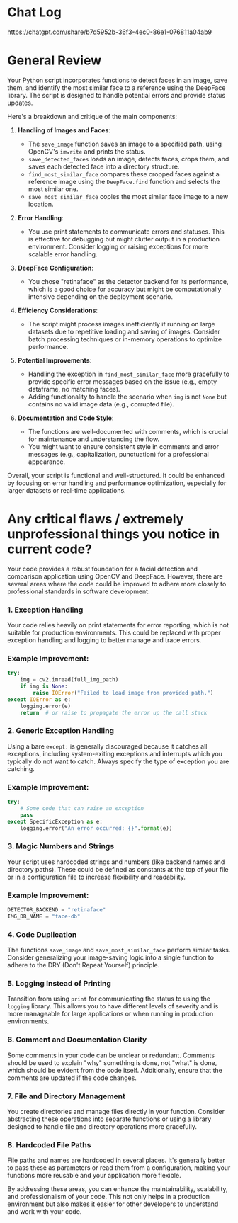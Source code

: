# Chat Log

https://chatgpt.com/share/b7d5952b-36f3-4ec0-86e1-076811a04ab9

# General Review
Your Python script incorporates functions to detect faces in an image, save them, and identify the most similar face to a reference using the DeepFace library. The script is designed to handle potential errors and provide status updates.

Here's a breakdown and critique of the main components:

1. **Handling of Images and Faces**:
   - The `save_image` function saves an image to a specified path, using OpenCV's `imwrite` and prints the status.
   - `save_detected_faces` loads an image, detects faces, crops them, and saves each detected face into a directory structure.
   - `find_most_similar_face` compares these cropped faces against a reference image using the `DeepFace.find` function and selects the most similar one.
   - `save_most_similar_face` copies the most similar face image to a new location.

2. **Error Handling**:
   - You use print statements to communicate errors and statuses. This is effective for debugging but might clutter output in a production environment. Consider logging or raising exceptions for more scalable error handling.

3. **DeepFace Configuration**:
   - You chose "retinaface" as the detector backend for its performance, which is a good choice for accuracy but might be computationally intensive depending on the deployment scenario.

4. **Efficiency Considerations**:
   - The script might process images inefficiently if running on large datasets due to repetitive loading and saving of images. Consider batch processing techniques or in-memory operations to optimize performance.

5. **Potential Improvements**:
   - Handling the exception in `find_most_similar_face` more gracefully to provide specific error messages based on the issue (e.g., empty dataframe, no matching faces).
   - Adding functionality to handle the scenario when `img` is not `None` but contains no valid image data (e.g., corrupted file).

6. **Documentation and Code Style**:
   - The functions are well-documented with comments, which is crucial for maintenance and understanding the flow.
   - You might want to ensure consistent style in comments and error messages (e.g., capitalization, punctuation) for a professional appearance.

Overall, your script is functional and well-structured. It could be enhanced by focusing on error handling and performance optimization, especially for larger datasets or real-time applications.

# Any critical flaws / extremely unprofessional things you notice in current code?

Your code provides a robust foundation for a facial detection and comparison application using OpenCV and DeepFace. However, there are several areas where the code could be improved to adhere more closely to professional standards in software development:

### 1. **Exception Handling**
Your code relies heavily on print statements for error reporting, which is not suitable for production environments. This could be replaced with proper exception handling and logging to better manage and trace errors.

### Example Improvement:
```python
try:
    img = cv2.imread(full_img_path)
    if img is None:
        raise IOError("Failed to load image from provided path.")
except IOError as e:
    logging.error(e)
    return  # or raise to propagate the error up the call stack
```

### 2. **Generic Exception Handling**
Using a bare `except:` is generally discouraged because it catches all exceptions, including system-exiting exceptions and interrupts which you typically do not want to catch. Always specify the type of exception you are catching.

### Example Improvement:
```python
try:
    # Some code that can raise an exception
    pass
except SpecificException as e:
    logging.error("An error occurred: {}".format(e))
```

### 3. **Magic Numbers and Strings**
Your script uses hardcoded strings and numbers (like backend names and directory paths). These could be defined as constants at the top of your file or in a configuration file to increase flexibility and readability.

### Example Improvement:
```python
DETECTOR_BACKEND = "retinaface"
IMG_DB_NAME = "face-db"
```

### 4. **Code Duplication**
The functions `save_image` and `save_most_similar_face` perform similar tasks. Consider generalizing your image-saving logic into a single function to adhere to the DRY (Don't Repeat Yourself) principle.

### 5. **Logging Instead of Printing**
Transition from using `print` for communicating the status to using the `logging` library. This allows you to have different levels of severity and is more manageable for large applications or when running in production environments.

### 6. **Comment and Documentation Clarity**
Some comments in your code can be unclear or redundant. Comments should be used to explain "why" something is done, not "what" is done, which should be evident from the code itself. Additionally, ensure that the comments are updated if the code changes.

### 7. **File and Directory Management**
You create directories and manage files directly in your function. Consider abstracting these operations into separate functions or using a library designed to handle file and directory operations more gracefully.

### 8. **Hardcoded File Paths**
File paths and names are hardcoded in several places. It's generally better to pass these as parameters or read them from a configuration, making your functions more reusable and your application more flexible.

By addressing these areas, you can enhance the maintainability, scalability, and professionalism of your code. This not only helps in a production environment but also makes it easier for other developers to understand and work with your code.